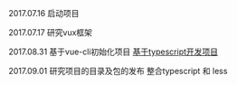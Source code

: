 2017.07.16 启动项目

2017.07.17 研究vux框架

2017.08.31 基于vue-cli初始化项目
           [基于typescript开发项目](http://blog.csdn.net/u014633852/article/details/73706459)

2017.09.01 研究项目的目录及包的发布
           整合typescript 和 less
